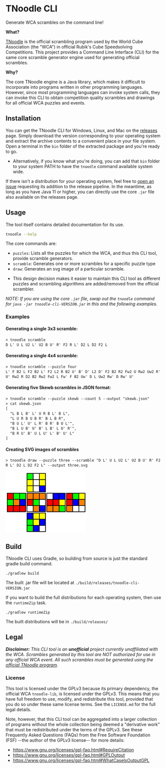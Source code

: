 # TNoodle CLI
Generate WCA scrambles on the command line!

**What?**

[TNoodle](https://www.worldcubeassociation.org/regulations/scrambles/) is the official scrambling program used by the World Cube Association (the "WCA") in official Rubik's Cube Speedsolving Competitions.
This project provides a Command Line Interface (CLI) for the same core scramble generator engine used for generating official scrambles.

**Why?**

The core TNoodle engine is a Java library, which makes it difficult to incorporate into programs written in other programming languages.
However, since most programming languages can invoke system calls, they can invoke this CLI to obtain competition quality scrambles and drawings for all official WCA puzzles and events.


## Installation
You can get the TNoodle CLI for Windows, Linux, and Mac on the [releases](https://github.com/jhale1805/tnoodle-cli/releases) page.
Simply download the version corresponding to your operating system and extract the archive contents to a convenient place in your file system.
Open a terminal in the `bin` folder of the extracted package and you're ready to go.
- Alternatively, if you know what you're doing, you can add that `bin` folder to your system PATH to have the `tnoodle` command available system wide.

If there isn't a distribution for your operating system, feel free to [open an issue](https://github.com/jhale1805/tnoodle-cli/issues/new) requesting its addition to the release pipeline.
In the meantime, as long as you have Java 11 or higher, you can directly use the core `.jar` file also available on the releases page.

## Usage
The tool itself contains detailed documentation for its use.
```bash
tnoodle --help
```

The core commands are:
- `puzzles`: Lists all the puzzles for which the WCA, and thus this CLI
tool, provide scramble generators.
- `scramble`: Generates one or more scrambles for a specific puzzle type
- `draw`: Generates an svg image of a particular scramble.

 * This design decision makes it easier to maintain this CLI tool as different puzzles and scrambling algorithms are added/removed from the official scrambler.

*NOTE: If you are using the core `.jar` file, swap out the `tnoodle` command for `java -jar tnoodle-cli-VERSION.jar` in this and the following examples.*

### Examples
#### Generating a single 3x3 scramble:
```
> tnoodle scramble
D L' U L U2 L' U2 B U' R' F2 R L' D2 L D2 F2 L
```

#### Generating a single 4x4 scramble:
```
> tnoodle scramble --puzzle four
L' F B2 L F2 B2 L' F2 L2 R B2 U' B' D' L2 D' F2 B2 R2 Fw2 U Rw2 Uw2 R' U' Rw2 R D2 B2 Rw2 Fw2 L Fw' F B2 Uw' D L Uw2 Rw' D Rw' U'
```

#### Generating five Skewb scrambles in JSON format:
```
> tnoodle scramble --puzzle skewb --count 5 --output "skewb.json"
> cat skewb.json
[
  "L B L B' L' U R B L' B L",
  "L U R B U B R' B L B R",
  "B U L' U' L R' B R' B U L'",
  "B L U B' U' B' L B' L U' R'",
  "B R U' B' U L U' L' B' U' L"
]
```
#### Creating SVG images of scrambles
```
> tnoodle draw --puzzle three --scramble "D L' U L U2 L' U2 B U' R' F2 R L' D2 L D2 F2 L" --output three.svg
```
![Image of a WCA 3x3 Scramble](docs/resources/images/three.svg)

## Build
TNoodle CLI uses Gradle, so building from source is just the standard gradle build command.
```
./gradlew build
```
The built .jar file will be located at `./build/releases/tnoodle-cli-VERSION.jar` 

If you want to build the full distributions for each operating system, then use the `runtimeZip` task.
```
./gradlew runtimeZip
```
The built distributions will be in `./build/releases/` 

## Legal
***Disclaimer:** This CLI tool is an **unofficial** project currently unaffiliated with the WCA. Scrambles generated by this tool are NOT authorized for use in any official WCA event. All such scrambles must be generated using the [official TNoodle program](https://www.worldcubeassociation.org/regulations/scrambles/).*

### License
This tool is licensed under the GPLv3 because its primary dependency, the official WCA `tnoodle-lib`, is licensed under the GPLv3. This means that you have full freedom to use, modify, and redistribute this tool, provided that you do so under these same license terms. See the `LICENSE.md` for the full legal details.

Note, however, that this CLI tool can be aggregated into a larger collection of programs without the whole collection being deemed a "derivative work" that must be redistributed under the terms of the GPLv3. See these Frequently Asked Questions (FAQs) from the Free Software Foundation (FSF) --the author of the GPLv3 license-- for more details:
- https://www.gnu.org/licenses/gpl-faq.html#RequireCitation
- https://www.gnu.org/licenses/gpl-faq.html#GPLOutput
- https://www.gnu.org/licenses/gpl-faq.html#WhatCaseIsOutputGPL

